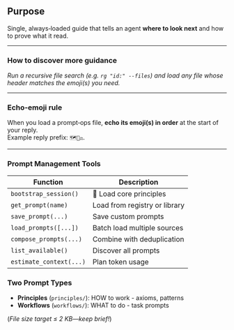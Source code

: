 <!-- id:index emoji:🗺️ -->
## Purpose  
Single, always‑loaded guide that tells an agent **where to look next** and how to prove what it read.

---

### How to discover more guidance  
*Run a recursive file search (e.g. `rg "id:" --files`) and load any file whose header matches the emoji(s) you need.*

---

### Echo‑emoji rule  
When you load a prompt‑ops file, **echo its emoji(s) in order** at the start of your reply.  
Example reply prefix: `🗺️🧭⚖️`.

---

### Prompt Management Tools
| Function | Description |
|----------|-------------|
| `bootstrap_session()` | 🚀 Load core principles |
| `get_prompt(name)` | Load from registry or library |
| `save_prompt(...)` | Save custom prompts |
| `load_prompts([...])` | Batch load multiple sources |
| `compose_prompts(...)` | Combine with deduplication |
| `list_available()` | Discover all prompts |
| `estimate_context(...)` | Plan token usage |

### Two Prompt Types
- **Principles** (`principles/`): HOW to work - axioms, patterns
- **Workflows** (`workflows/`): WHAT to do - task prompts

(*File size target ≤ 2 KB—keep brief!*)